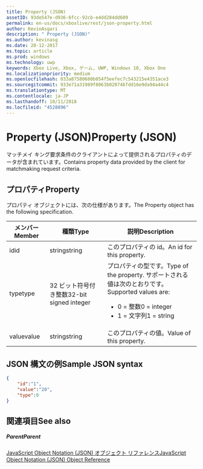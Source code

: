 ```yaml
---
title: Property (JSON)
assetID: 93de547e-d936-6fcc-92cb-e4dd284dd609
permalink: en-us/docs/xboxlive/rest/json-property.html
author: KevinAsgari
description: " Property (JSON)"
ms.author: kevinasg
ms.date: 20-12-2017
ms.topic: article
ms.prod: windows
ms.technology: uwp
keywords: Xbox Live, Xbox, ゲーム, UWP, Windows 10, Xbox One
ms.localizationpriority: medium
ms.openlocfilehash: 033a87580680b054f5eefec7c543215e4351ace3
ms.sourcegitcommit: 933e71a31989f8063b020746fdd16e9da94a44c4
ms.translationtype: MT
ms.contentlocale: ja-JP
ms.lasthandoff: 10/11/2018
ms.locfileid: "4528896"
---
```

# <a name="property-json"></a><span data-ttu-id="b202b-104">Property (JSON)</span><span class="sxs-lookup"><span data-stu-id="b202b-104">Property (JSON)</span></span>
<span data-ttu-id="b202b-105">マッチメイ キング要求条件のクライアントによって提供されるプロパティのデータが含まれています。</span><span class="sxs-lookup"><span data-stu-id="b202b-105">Contains property data provided by the client for matchmaking request criteria.</span></span>
<a id="ID4EN"></a>


## <a name="property"></a><span data-ttu-id="b202b-106">プロパティ</span><span class="sxs-lookup"><span data-stu-id="b202b-106">Property</span></span>

<span data-ttu-id="b202b-107">プロパティ オブジェクトには、次の仕様があります。</span><span class="sxs-lookup"><span data-stu-id="b202b-107">The Property object has the following specification.</span></span>

| <span data-ttu-id="b202b-108">メンバー</span><span class="sxs-lookup"><span data-stu-id="b202b-108">Member</span></span>| <span data-ttu-id="b202b-109">種類</span><span class="sxs-lookup"><span data-stu-id="b202b-109">Type</span></span>| <span data-ttu-id="b202b-110">説明</span><span class="sxs-lookup"><span data-stu-id="b202b-110">Description</span></span>|
| --- | --- | --- |
| <span data-ttu-id="b202b-111">id</span><span class="sxs-lookup"><span data-stu-id="b202b-111">id</span></span>| <span data-ttu-id="b202b-112">string</span><span class="sxs-lookup"><span data-stu-id="b202b-112">string</span></span>| <span data-ttu-id="b202b-113">このプロパティの id。</span><span class="sxs-lookup"><span data-stu-id="b202b-113">An id for this property.</span></span>|
| <span data-ttu-id="b202b-114">type</span><span class="sxs-lookup"><span data-stu-id="b202b-114">type</span></span>| <span data-ttu-id="b202b-115">32 ビット符号付き整数</span><span class="sxs-lookup"><span data-stu-id="b202b-115">32-bit signed integer</span></span> | <span data-ttu-id="b202b-116">プロパティの型です。</span><span class="sxs-lookup"><span data-stu-id="b202b-116">Type of the property.</span></span> <span data-ttu-id="b202b-117">サポートされる値は次のとおりです。</span><span class="sxs-lookup"><span data-stu-id="b202b-117">Supported values are:</span></span> <ul><li><span data-ttu-id="b202b-118">0 = 整数</span><span class="sxs-lookup"><span data-stu-id="b202b-118">0 = integer</span></span></li><li><span data-ttu-id="b202b-119">1 = 文字列</span><span class="sxs-lookup"><span data-stu-id="b202b-119">1 = string</span></span></li></ul>| 
| <span data-ttu-id="b202b-120">value</span><span class="sxs-lookup"><span data-stu-id="b202b-120">value</span></span>| <span data-ttu-id="b202b-121">string</span><span class="sxs-lookup"><span data-stu-id="b202b-121">string</span></span>| <span data-ttu-id="b202b-122">このプロパティの値。</span><span class="sxs-lookup"><span data-stu-id="b202b-122">Value of this property.</span></span>|

<a id="ID4EGC"></a>


## <a name="sample-json-syntax"></a><span data-ttu-id="b202b-123">JSON 構文の例</span><span class="sxs-lookup"><span data-stu-id="b202b-123">Sample JSON syntax</span></span>


```json
{
    "id":"1",
    "value":"20",
    "type":0
}

```


<a id="ID4EPC"></a>


## <a name="see-also"></a><span data-ttu-id="b202b-124">関連項目</span><span class="sxs-lookup"><span data-stu-id="b202b-124">See also</span></span>

<a id="ID4ERC"></a>


##### <a name="parent"></a><span data-ttu-id="b202b-125">Parent</span><span class="sxs-lookup"><span data-stu-id="b202b-125">Parent</span></span>

[<span data-ttu-id="b202b-126">JavaScript Object Notation (JSON) オブジェクト リファレンス</span><span class="sxs-lookup"><span data-stu-id="b202b-126">JavaScript Object Notation (JSON) Object Reference</span></span>](atoc-xboxlivews-reference-json.md)

